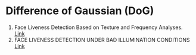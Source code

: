 # Difference of Gaussian (DoG)
1. Face Liveness Detection Based on Texture and Frequency Analyses.
[Link](https://drive.google.com/drive/u/0/folders/16AN-oSB6fW4fhcasBYLBCe9YCZY6wnc3)
2. FACE LIVENESS DETECTION UNDER BAD ILLUMINATION CONDITIONS [Link](https://drive.google.com/drive/u/0/folders/16AN-oSB6fW4fhcasBYLBCe9YCZY6wnc3)